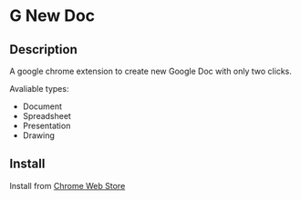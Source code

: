 G New Doc
===

Description
---
A google chrome extension to create new Google Doc with only two clicks.

Avaliable types:

 * Document
 * Spreadsheet
 * Presentation
 * Drawing

Install
---

Install from [Chrome Web Store](https://chrome.google.com/extensions/detail/ebmobgdemdgppppmboipgkdfagfnleaj)
